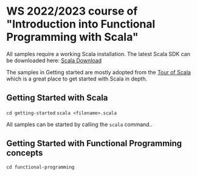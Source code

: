 # WS 2022/2023 course of "Introduction into Functional Programming with Scala"

All samples require a working Scala installation.
The latest Scala SDK can be downloaded here: [Scala Download](https://www.scala-lang.org/download/)

The samples in Getting started are mostly adopted from the [Tour of Scala](https://docs.scala-lang.org/tour/tour-of-scala.html) which is a great place to get started with Scala in depth.

## Getting Started with Scala

`cd getting-started`
`scala <filename>.scala`

All samples can be started by calling the `scala` command..

## Getting Started with Functional Programming concepts

`cd functional-programming`
